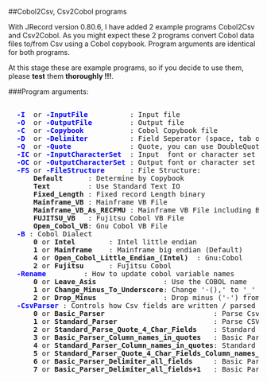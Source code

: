 ##Cobol2Csv, Csv2Cobol programs

With JRecord version 0.80.6, I have added 2 example programs Cobol2Csv and Csv2Cobol.
As you might expect these 2 programs convert Cobol data files to/from Csv using a Cobol copybook.
Program arguments are identical for both programs.

At this stage these are example programs, so if you decide to use them, please **test** them **thoroughly !!!**. 

###Program arguments:
<pre>     
  <font color="blue"><b>-I </b></font> or <font color="blue"><b>-InputFile </b></font>         : Input file
  <font color="blue"><b>-O </b></font> or <font color="blue"><b>-OutputFile</b></font>         : Output file
  <font color="blue"><b>-C </b></font> or <font color="blue"><b>-Copybook</b></font>           : Cobol Copybook file
  <font color="blue"><b>-D </b></font> or <font color="blue"><b>-Delimiter </b></font>         : Field Seperator (space, tab</b></font> or value)
  <font color="blue"><b>-Q </b></font> or <font color="blue"><b>-Quote </b></font>             : Quote, you can use DoubleQuote SingleQuote as well as an a the char
  <font color="blue"><b>-IC</b></font> or <font color="blue"><b>-InputCharacterSet</b></font>  : Input  font or character set
  <font color="blue"><b>-OC</b></font> or <font color="blue"><b>-OutputCharacterSet</b></font> : Output font or character set
  <font color="blue"><b>-FS</b></font> or <font color="blue"><b>-FileStructure</b></font>      : File Structure:
      <b>Default      </b>: Determine by Copybook  
      <b>Text         </b>: Use Standard Text IO 
      <b>Fixed_Length </b>: Fixed record Length binary 
      <b>Mainframe_VB </b>: Mainframe VB File 
      <b>Mainframe_VB_As_RECFMU</b> : Mainframe VB File including BDW (block descriptor word)
      <b>FUJITSU_VB   </b>: Fujitsu Cobol VB File 
      <b>Open_Cobol_VB</b>: Gnu Cobol VB File 
  <font color="blue"><b>-B</b></font> : Cobol Dialect
      <b>0</b> or <b>Intel</b>        : Intel little endian 
      <b>1</b> or <b>Mainframe</b>    : Mainframe big endian (Default) 
      <b>4</b> or <b>Open_Cobol_Little_Endian_(Intel)</b>  : Gnu:Cobol 
      <b>2</b> or <b>Fujitsu</b>      : Fujitsu Cobol 
  <font color="blue"><b>-Rename</b></font>         : How to update cobol variable names
      <b>0</b> or <b>Leave_Asis</b>                : Use the COBOL name
      <b>1</b> or <b>Change_Minus_To_Underscore</b>: Change '-(),' to '_'
      <b>2</b> or <b>Drop_Minus</b>                : Drop minus ('-') from the name
  <font color="blue"><b>-CsvParser</b></font> : Controls how Csv fields are written / parsed
      <b>0</b> or <b>Basic_Parser</b>                          : Parse Csv - when a field starts with " look for "&lt;FieldSeparator&gt;or "&lt;eol&gt 
      <b>1</b> or <b>Standard_Parser</b>                       : Parse CSV matching Quotes
      <b>2</b> or <b>Standard_Parse_Quote_4_Char_Fields</b>    : Standard Parser, add Quotes to all Char fields
      <b>3</b> or <b>Basic_Parser_Column_names_in_quotes</b>   : Basic Parser, Field (Column) names in Quotes
      <b>4</b> or <b>Standard_Parser_Column_names_in_quotes</b>: Standard Parser, Field (Column) names in Quotes
      <b>5</b> or <b>Standard_Parser_Quote_4_Char_Fields_Column_names_in_quotes</b>        : Standard Parser, Char fields in Quotes,  Field (Column) names in Quotes
      <b>6</b> or <b>Basic_Parser_Delimiter_all_fields</b>     : Basic Parser, Field Separator for all fields
      <b>7</b> or <b>Basic_Parser_Delimiter_all_fields+1</b>   : Basic Parser, Field Separator for all fields + extra seperator at the End-of-Line

</pre>

